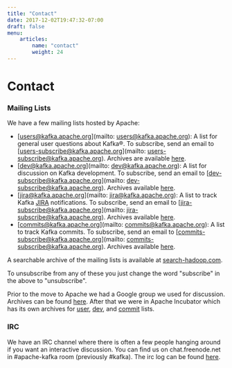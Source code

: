 ```yaml
---
title: "Contact"
date: 2017-12-02T19:47:32-07:00
draft: false
menu:
    articles:
        name: "contact"
        weight: 24
---
```


# Contact
### Mailing Lists

We have a few mailing lists hosted by Apache:

* [users@kafka.apache.org](mailto: users@kafka.apache.org): A list for general user questions about Kafka&reg;. To subscribe, send an email to [users-subscribe@kafka.apache.org](mailto: users-subscribe@kafka.apache.org). Archives are available [here](http://mail-archives.apache.org/mod_mbox/kafka-users).
*  [dev@kafka.apache.org](mailto: dev@kafka.apache.org): A list for discussion on Kafka development. To subscribe, send an email to [dev-subscribe@kafka.apache.org](mailto: dev-subscribe@kafka.apache.org). Archives available [here](http://mail-archives.apache.org/mod_mbox/kafka-dev).
*  [jira@kafka.apache.org](mailto: jira@kafka.apache.org): A list to track Kafka [JIRA](https://issues.apache.org/jira/projects/KAFKA) notifications. To subscribe, send an email to [jira-subscribe@kafka.apache.org](mailto: jira-subscribe@kafka.apache.org). Archives available [here](http://mail-archives.apache.org/mod_mbox/kafka-jira).
*  [commits@kafka.apache.org](mailto: commits@kafka.apache.org): A list to track Kafka commits. To subscribe, send an email to [commits-subscribe@kafka.apache.org](mailto: commits-subscribe@kafka.apache.org). Archives available [here](http://mail-archives.apache.org/mod_mbox/kafka-commits).

A searchable archive of the mailing lists is available at [search-hadoop.com](http://search-hadoop.com/?project=Kafka).

To unsubscribe from any of these you just change the word "subscribe" in the above to "unsubscribe".

Prior to the move to Apache we had a Google group we used for discussion. Archives can be found [here](http://groups.google.com/group/kafka-dev). After that we were in Apache Incubator which has its own archives for [user](http://mail-archives.apache.org/mod_mbox/incubator-kafka-users/), [dev](http://mail-archives.apache.org/mod_mbox/incubator-kafka-dev/), and [commit](http://mail-archives.apache.org/mod_mbox/incubator-kafka-commits/) lists.

### IRC

We have an IRC channel where there is often a few people hanging around if you want an interactive discussion. You can find us on chat.freenode.net	in #apache-kafka room (previously #kafka). The irc log can be found [here](https://botbot.me/freenode/apache-kafka/).
